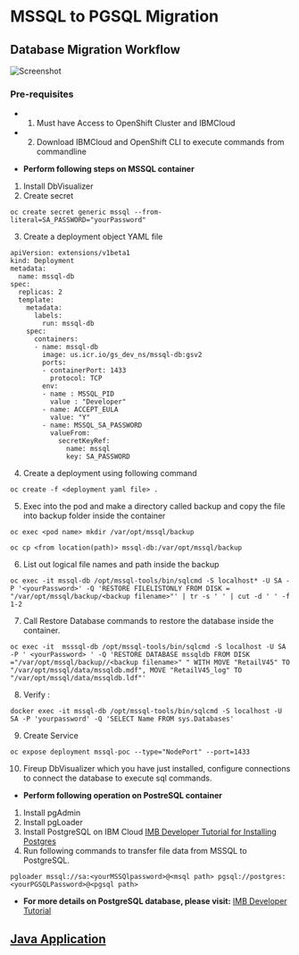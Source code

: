 # MSSQL to PGSQL Migration

## Database Migration Workflow
![Screenshot](https://github.com/Sherpa99/pearlchain-poc/blob/master/docs/images/%20database_migration.png)
### Pre-requisites
* 1) Must have Access to OpenShift Cluster and IBMCloud
* 2) Download IBMCloud and OpenShift CLI to execute commands from commandline

* **Perform following steps on MSSQL container**

1) Install DbVisualizer 
2) Create secret
```console
oc create secret generic mssql --from-literal=SA_PASSWORD="yourPassword"
```
3) Create a deployment object YAML file  
```console 
apiVersion: extensions/v1beta1
kind: Deployment
metadata:
  name: mssql-db
spec:
  replicas: 2
  template:
    metadata:
      labels:
        run: mssql-db
    spec:
      containers:
      - name: mssql-db
        image: us.icr.io/gs_dev_ns/mssql-db:gsv2
        ports:
        - containerPort: 1433
          protocol: TCP
        env:
        - name : MSSQL_PID
          value : "Developer"
        - name: ACCEPT_EULA
          value: "Y"
        - name: MSSQL_SA_PASSWORD
          valueFrom:
            secretKeyRef:
              name: mssql
              key: SA_PASSWORD
```
4) Create a deployment using following command   
```console
oc create -f <deployment yaml file> .
```
5) Exec into the pod and make a directory called backup and copy the file into backup folder inside the container
```console
oc exec <pod name> mkdir /var/opt/mssql/backup
```
```console
oc cp <from location(path)> mssql-db:/var/opt/mssql/backup
```
6) List out logical file names and path inside the backup
```console
oc exec -it mssql-db /opt/mssql-tools/bin/sqlcmd -S localhost* -U SA -P '<yourPassword>' -Q 'RESTORE FILELISTONLY FROM DISK = "/var/opt/mssql/backup/<backup filename>"' | tr -s ' ' | cut -d ' ' -f 1-2 
```
7) Call Restore Database commands to restore the database inside the container.     
```console
oc exec -it  msssql-db /opt/mssql-tools/bin/sqlcmd -S localhost -U SA -P ' <yourPassword> ' -Q 'RESTORE DATABASE mssqldb FROM DISK ="/var/opt/mssql/backup//<backup filename>" " WITH MOVE "RetailV45" TO "/var/opt/mssql/data/mssqldb.mdf", MOVE "RetailV45_log" TO "/var/opt/mssql/data/mssqldb.ldf"'
```
8) Verify :
```console
docker exec -it mssql-db /opt/mssql-tools/bin/sqlcmd -S localhost -U SA -P 'yourpassword' -Q 'SELECT Name FROM sys.Databases'
```
9) Create Service
```console
oc expose deployment mssql-poc --type="NodePort" --port=1433
```
10) Fireup DbVisualizer which you have just installed, configure connections to connect the database to execute sql commands.

* **Perform following operation on PostreSQL container**

1) Install pgAdmin
2) Install pgLoader
3) Install PostgreSQL on IBM Cloud [ IMB Developer Tutorial for Installing Postgres](https://developer.ibm.com/tutorials/living-on-the-cloud-2)
4) Run following commands to transfer file data from MSSQL to PostgreSQL.
```console
pgloader mssql://sa:<yourMSSQlpassword>@<msql path> pgsql://postgres:<yourPGSQLPassword>@<pgsql path>
```
* **For more details on PostgreSQL database, please visit:** [ IMB Developer Tutorial](https://gist.github.com/timroster/b0fbc0b7054e573226600ba5bf5bdbb4)

## <a href=https://github.com/Sherpa99/pearlchain-poc/blob/master/docs/spring_boot_app.md>Java Application</a>